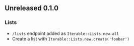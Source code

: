## Unreleased 0.1.0

### Lists

- `/lists` endpoint added as `Iterable::Lists.new.all`
- Create a list with `Iterable::Lists.new.create('foobar')`
